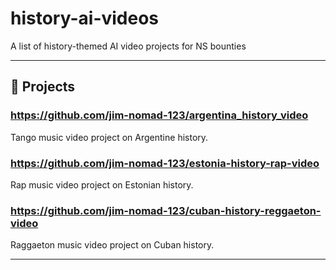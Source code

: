 # history-ai-videos
A list of history-themed AI video projects for NS bounties

---

## 🤖 Projects

### https://github.com/jim-nomad-123/argentina_history_video
Tango music video project on Argentine history.

### https://github.com/jim-nomad-123/estonia-history-rap-video
Rap music video project on Estonian history.

### https://github.com/jim-nomad-123/cuban-history-reggaeton-video
Raggaeton music video project on Cuban history.

---
